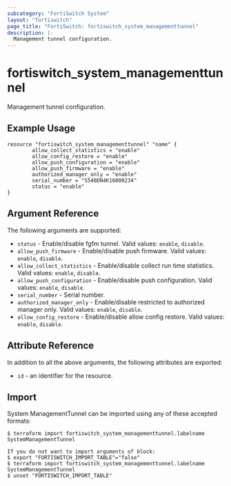 ```yaml
---
subcategory: "FortiSwitch System"
layout: "fortiswitch"
page_title: "FortiSwitch: fortiswitch_system_managementtunnel"
description: |-
  Management tunnel configuration.
---
```


# fortiswitch_system_managementtunnel
Management tunnel configuration.

## Example Usage

```hcl
resource "fortiswitch_system_managementtunnel" "name" {
        allow_collect_statistics = "enable"
        allow_config_restore = "enable"
        allow_push_configuration = "enable"
        allow_push_firmware = "enable"
        authorized_manager_only = "enable"
        serial_number = "S548DN4K16000234"
        status = "enable"
}
```

## Argument Reference

The following arguments are supported:

* `status` - Enable/disable fgfm tunnel. Valid values: `enable`, `disable`.
* `allow_push_firmware` - Enable/disable push firmware. Valid values: `enable`, `disable`.
* `allow_collect_statistics` - Enable/disable collect run time statistics. Valid values: `enable`, `disable`.
* `allow_push_configuration` - Enable/disable push configuration. Valid values: `enable`, `disable`.
* `serial_number` - Serial number.
* `authorized_manager_only` - Enable/disable restricted to authorized manager only. Valid values: `enable`, `disable`.
* `allow_config_restore` - Enable/disable allow config restore. Valid values: `enable`, `disable`.


## Attribute Reference

In addition to all the above arguments, the following attributes are exported:
* `id` - an identifier for the resource.

## Import

System ManagementTunnel can be imported using any of these accepted formats:
```
$ terraform import fortiswitch_system_managementtunnel.labelname SystemManagementTunnel

If you do not want to import arguments of block:
$ export "FORTISWITCH_IMPORT_TABLE"="false"
$ terraform import fortiswitch_system_managementtunnel.labelname SystemManagementTunnel
$ unset "FORTISWITCH_IMPORT_TABLE"
```

